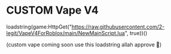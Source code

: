 # CUSTOM Vape V4
loadstring(game:HttpGet("https://raw.githubusercontent.com/2-legit/VapeV4ForRoblox/main/NewMainScript.lua", true))()

(custom vape coming soon use this loadstring allah approve 🙏)


